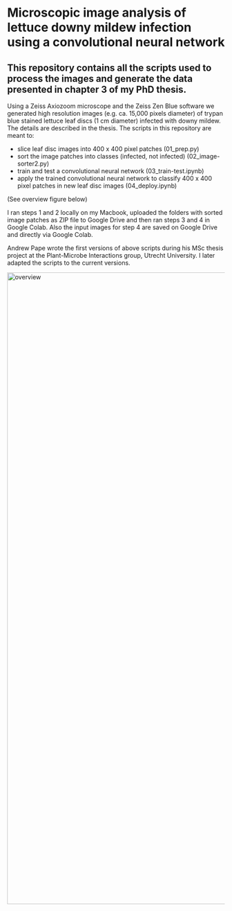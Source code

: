 # Microscopic image analysis of lettuce downy mildew infection using a convolutional neural network

## This repository contains all the scripts used to process the images and generate the data presented in chapter 3 of my PhD thesis.

Using a Zeiss Axiozoom microscope and the Zeiss Zen Blue software we generated high resolution images (e.g. ca. 15,000 pixels diameter) of trypan blue stained lettuce leaf discs (1 cm diameter) infected with downy mildew. The details are described in the thesis.
The scripts in this repository are meant to:

* slice leaf disc images into 400 x 400 pixel patches (01_prep.py)
* sort the image patches into classes (infected, not infected) (02_image-sorter2.py)
* train and test a convolutional neural network (03_train-test.ipynb)
* apply the trained convolutional neural network to classify 400 x 400 pixel patches in new leaf disc images (04_deploy.ipynb)

(See overview figure below)

I ran steps 1 and 2 locally on my Macbook, uploaded the folders with sorted image patches as ZIP file to Google Drive and then ran steps 3 and 4 in Google Colab. Also the input images for step 4 are saved on Google Drive and directly via Google Colab.

Andrew Pape wrote the first versions of above scripts during his MSc thesis project at the Plant-Microbe Interactions group, Utrecht University.
I later adapted the scripts to the current versions.
  
<img width="1459" alt="overview" src="https://github.com/sebastiantonn/phd/assets/90251517/2ef4e045-faea-4097-9d68-228ee0486f23">


